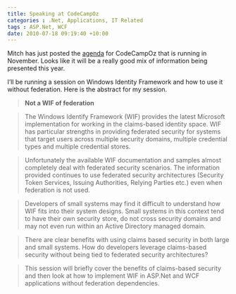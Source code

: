 ```yaml
---
title: Speaking at CodeCampOz
categories : .Net, Applications, IT Related
tags : ASP.Net, WCF
date: 2010-07-18 09:19:40 +10:00
---
```


Mitch has just posted the [agenda][0] for CodeCampOz that is running in November. Looks like it will be a really good mix of information being presented this year. 

I’ll be running a session on Windows Identity Framework and how to use it without federation. Here is the abstract for my session.

> **Not a WIF of federation**

> The Windows Identify Framework (WIF) provides the latest Microsoft implementation for working in the claims-based identity space. WIF has particular strengths in providing federated security for systems that target users across multiple security domains, multiple credential types and multiple credential stores. 

> Unfortunately the available WIF documentation and samples almost completely deal with federated security scenarios. The information provided continues to use federated security architectures (Security Token Services, Issuing Authorities, Relying Parties etc.) even when federation is not used.

> Developers of small systems may find it difficult to understand how WIF fits into their system designs. Small systems in this context tend to have their own security store, do not cross security domains and may not even run within an Active Directory managed domain. 

> There are clear benefits with using claims based security in both large and small systems. How do developers leverage claims-based security without being tied to federated security architectures? 

> This session will briefly cover the benefits of claims-based security and then look at how to implement WIF in ASP.Net and WCF applications without federation dependencies.

[0]: http://codecampoz.com/agenda/
